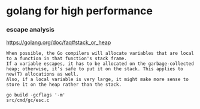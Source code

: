 golang for high performance
===========================

### escape analysis

https://golang.org/doc/faq#stack_or_heap

    When possible, the Go compilers will allocate variables that are local to a function in that function's stack frame.
    If a variable escapes, it has to be allocated on the garbage-collected heap; otherwise, it’s safe to put it on the stack. This applies to new(T) allocations as well.
    Also, if a local variable is very large, it might make more sense to store it on the heap rather than the stack.

    go build -gcflags '-m'
    src/cmd/gc/esc.c
